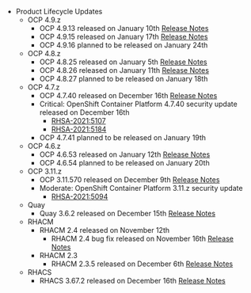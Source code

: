 - Product Lifecycle Updates
    - OCP 4.9.z
        - OCP 4.9.13 released on January 10th [Release Notes](https://access.redhat.com/errata/RHBA-2022:0029)
        - OCP 4.9.15 released on January 17th [Release Notes](https://access.redhat.com/errata/RHBA-2022:0110)
        - OCP 4.9.16 planned to be released on January 24th
    - OCP 4.8.z
        - OCP 4.8.25 released on January 5th [Release Notes](https://access.redhat.com/errata/RHBA-2021:5209)
        - OCP 4.8.26 released on January 11th [Release Notes](https://access.redhat.com/errata/RHBA-2022:0021)
        - OCP 4.8.27 planned to be released on January 18th
    - OCP 4.7.z
        - OCP 4.7.40 released on December 16th [Release Notes](https://access.redhat.com/errata/RHBA-2021:5088)
        - Critical: OpenShift Container Platform 4.7.40 security update released on December 16th
            - [RHSA-2021:5107](https://access.redhat.com/errata/RHSA-2021:5107)
            - [RHSA-2021:5184](https://access.redhat.com/errata/RHSA-2021:5184)
        - OCP 4.7.41 planned to be released on January 19th
    - OCP 4.6.z
        - OCP 4.6.53 released on January 12th [Release Notes](https://access.redhat.com/errata/RHBA-2022:0025)
        - OCP 4.6.54 planned to be released on January 20th
    - OCP 3.11.z
        - OCP 3.11.570 released on December 9th [Release Notes](https://access.redhat.com/errata/RHBA-2021:4929)
        - Moderate: OpenShift Container Platform 3.11.z security update
            - [RHSA-2021:5094](https://access.redhat.com/errata/RHSA-2021:5094)
    - Quay
        - Quay 3.6.2 released on December 15th [Release Notes](https://access.redhat.com/errata/RHBA-2021:5034)
    - RHACM
        - RHACM 2.4 released on November 12th
            - RHACM 2.4 bug fix released on November 16th [Release Notes](https://access.redhat.com/errata/RHBA-2021:4674)
        - RHACM 2.3
            - RHACM 2.3.5 released on December 6th [Release Notes](https://access.redhat.com/errata/RHBA-2021:4966)
    - RHACS
        - RHACS 3.67.2 released on December 16th [Release Notes](https://access.redhat.com/errata/RHBA-2021:5201)
  
